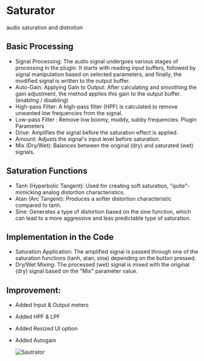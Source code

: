 # Saturator
audio saturation and distrotion

## Basic Processing
* Signal Processing: The audio signal undergoes various stages of processing in the plugin. It starts with reading input buffers, followed by signal manipulation based on selected parameters, and finally, the modified signal is written to the output buffer.
* Auto-Gain: Applying Gain to Output: After calculating and smoothing the gain adjustment, the method applies this gain to the output buffer. (enabling / disabling)
* High-pass Filter: A high-pass filter (HPF) is calculated to remove unwanted low frequencies from the signal.
* Low-pass Filter : Remove low boomy, muddy, subby frequencies.
Plugin Parameters
* Drive: Amplifies the signal before the saturation effect is applied.
* Amount: Adjusts the signal's input level before saturation.
* Mix (Dry/Wet): Balances between the original (dry) and saturated (wet) signals.

## Saturation Functions
* Tanh (Hyperbolic Tangent): Used for creating soft saturation, "quite"-mimicking analog distortion characteristics.
* Atan (Arc Tangent): Produces a softer distortion characteristic compared to tanh.
* Sine: Generates a type of distortion based on the sine function, which can lead to a more aggressive and less predictable type of saturation.

## Implementation in the Code
* Saturation Application: The amplified signal is passed through one of the saturation functions (tanh, atan, sine) depending on the button pressed.
* Dry/Wet Mixing: The processed (wet) signal is mixed with the original (dry) signal based on the "Mix" parameter value.

## Improvement:
* Added Input & Output meters
* Added HPF & LPF
* Added Resized UI option
* Added Autogain

  ![Sautrator](https://github.com/P23ASURE/saturator/blob/main/saturator_screenshot.png)

